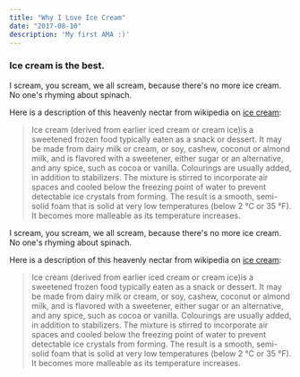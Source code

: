 ```yaml
---
title: "Why I Love Ice Cream"
date: "2017-08-10"
description: 'My first AMA :)'
---
```


### Ice cream is the best.

I scream, you scream, we all scream, because there's no more ice cream. No one's rhyming about spinach.

Here is a description of this heavenly nectar from wikipedia on [ice cream](https://en.wikipedia.org/wiki/Ice_cream): 

> Ice cream (derived from earlier iced cream or cream ice)is
> a sweetened frozen food typically eaten as a snack or 
> dessert. It may be made from dairy milk or cream, or soy, 
> cashew, coconut or almond milk, and is flavored with a 
> sweetener, either sugar or an alternative, and any spice, 
> such as cocoa or vanilla. Colourings are usually added, in 
> addition to stabilizers. The mixture is stirred to 
> incorporate air spaces and cooled below the freezing point 
> of water to prevent detectable ice crystals from forming. 
> The result is a smooth, semi-solid foam that is solid at 
> very low temperatures (below 2 °C or 35 °F). It becomes 
> more malleable as its temperature increases.

I scream, you scream, we all scream, because there's no more ice cream. No one's rhyming about spinach.

Here is a description of this heavenly nectar from wikipedia on [ice cream](https://en.wikipedia.org/wiki/Ice_cream): 

> Ice cream (derived from earlier iced cream or cream ice)is
> a sweetened frozen food typically eaten as a snack or 
> dessert. It may be made from dairy milk or cream, or soy, 
> cashew, coconut or almond milk, and is flavored with a 
> sweetener, either sugar or an alternative, and any spice, 
> such as cocoa or vanilla. Colourings are usually added, in 
> addition to stabilizers. The mixture is stirred to 
> incorporate air spaces and cooled below the freezing point 
> of water to prevent detectable ice crystals from forming. 
> The result is a smooth, semi-solid foam that is solid at 
> very low temperatures (below 2 °C or 35 °F). It becomes 
> more malleable as its temperature increases.
